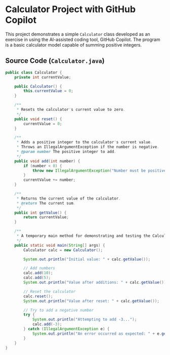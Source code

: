 # Calculator Project with GitHub Copilot

This project demonstrates a simple `Calculator` class developed as an exercise in using the AI-assisted coding tool, GitHub Copilot. The program is a basic calculator model capable of summing positive integers.

## Source Code (`Calculator.java`)

```java
public class Calculator {
    private int currentValue;

    public Calculator() {
        this.currentValue = 0;
    }

    /**
     * Resets the calculator's current value to zero.
     */
    public void reset() {
        currentValue = 0;
    }

    /**
     * Adds a positive integer to the calculator's current value.
     * Throws an IllegalArgumentException if the number is negative.
     * @param number The positive integer to add.
     */
    public void add(int number) {
        if (number < 0) {
            throw new IllegalArgumentException("Number must be positive");
        }
        currentValue += number;
    }

    /**
     * Returns the current value of the calculator.
     * @return The current sum.
     */
    public int getValue() {
        return currentValue;
    }

    /**
     * A temporary main method for demonstrating and testing the Calculator class.
     */
    public static void main(String[] args) {
        Calculator calc = new Calculator(); 

        System.out.println("Initial value: " + calc.getValue());

        // Add numbers
        calc.add(10);
        calc.add(5);
        System.out.println("Value after additions: " + calc.getValue());

        // Reset the calculator
        calc.reset();
        System.out.println("Value after reset: " + calc.getValue());

        // Try to add a negative number
        try {
            System.out.println("Attempting to add -3...");
            calc.add(-3);
        } catch (IllegalArgumentException e) {
            System.out.println("An error occurred as expected: " + e.getMessage());
        }
    }
}